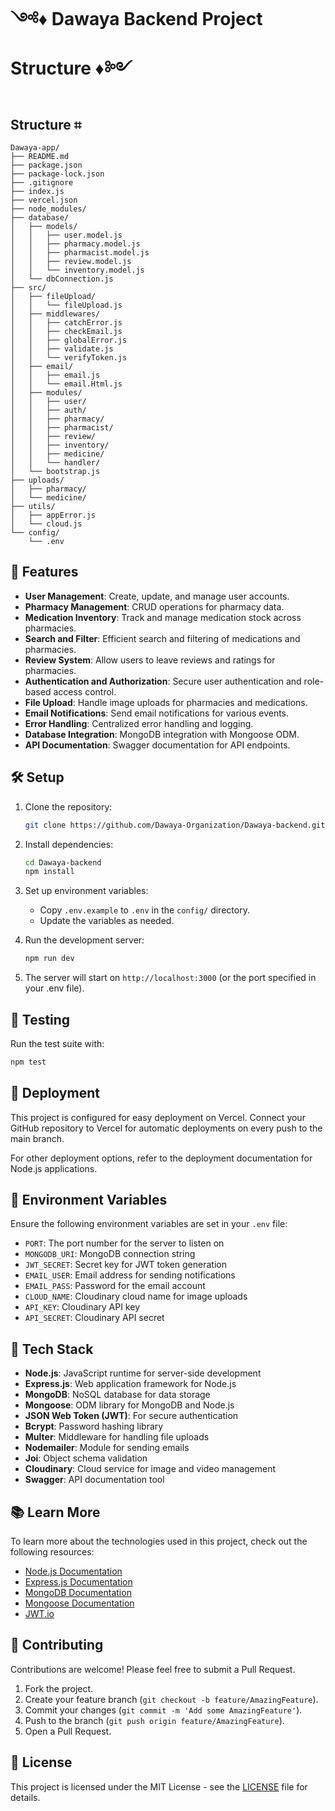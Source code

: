 # ༺♦ Dawaya Backend Project Structure ♦༻

## Structure ⌗

```
Dawaya-app/
├── README.md
├── package.json
├── package-lock.json
├── .gitignore
├── index.js
├── vercel.json
├── node_modules/
├── database/
│   ├── models/
│   │   ├── user.model.js
│   │   ├── pharmacy.model.js
│   │   ├── pharmacist.model.js
│   │   ├── review.model.js
│   │   └── inventory.model.js
│   └── dbConnection.js
├── src/
│   ├── fileUpload/
│   │   └── fileUpload.js
│   ├── middlewares/
│   │   ├── catchError.js
│   │   ├── checkEmail.js
│   │   ├── globalError.js
│   │   ├── validate.js
│   │   └── verifyToken.js
│   ├── email/
│   │   ├── email.js
│   │   └── email.Html.js
│   ├── modules/
│   │   ├── user/
│   │   ├── auth/
│   │   ├── pharmacy/
│   │   ├── pharmacist/
│   │   ├── review/
│   │   ├── inventory/
│   │   ├── medicine/
│   │   └── handler/
│   └── bootstrap.js
├── uploads/
│   ├── pharmacy/
│   └── medicine/
├── utils/
│   ├── appError.js
│   └── cloud.js
└── config/
    └── .env
```

## 🚀 Features

- **User Management**: Create, update, and manage user accounts.
- **Pharmacy Management**: CRUD operations for pharmacy data.
- **Medication Inventory**: Track and manage medication stock across pharmacies.
- **Search and Filter**: Efficient search and filtering of medications and pharmacies.
- **Review System**: Allow users to leave reviews and ratings for pharmacies.
- **Authentication and Authorization**: Secure user authentication and role-based access control.
- **File Upload**: Handle image uploads for pharmacies and medications.
- **Email Notifications**: Send email notifications for various events.
- **Error Handling**: Centralized error handling and logging.
- **Database Integration**: MongoDB integration with Mongoose ODM.
- **API Documentation**: Swagger documentation for API endpoints.

## 🛠️ Setup

1. Clone the repository:

   ```bash
   git clone https://github.com/Dawaya-Organization/Dawaya-backend.git
   ```

2. Install dependencies:

   ```bash
   cd Dawaya-backend
   npm install
   ```

3. Set up environment variables:

   - Copy `.env.example` to `.env` in the `config/` directory.
   - Update the variables as needed.

4. Run the development server:

   ```bash
   npm run dev
   ```

5. The server will start on `http://localhost:3000` (or the port specified in your .env file).

## 🧪 Testing

Run the test suite with:

```bash
npm test
```

## 🚢 Deployment

This project is configured for easy deployment on Vercel. Connect your GitHub repository to Vercel for automatic deployments on every push to the main branch.

For other deployment options, refer to the deployment documentation for Node.js applications.

## 🔑 Environment Variables

Ensure the following environment variables are set in your `.env` file:

- `PORT`: The port number for the server to listen on
- `MONGODB_URI`: MongoDB connection string
- `JWT_SECRET`: Secret key for JWT token generation
- `EMAIL_USER`: Email address for sending notifications
- `EMAIL_PASS`: Password for the email account
- `CLOUD_NAME`: Cloudinary cloud name for image uploads
- `API_KEY`: Cloudinary API key
- `API_SECRET`: Cloudinary API secret

## 🧩 Tech Stack

- **Node.js**: JavaScript runtime for server-side development
- **Express.js**: Web application framework for Node.js
- **MongoDB**: NoSQL database for data storage
- **Mongoose**: ODM library for MongoDB and Node.js
- **JSON Web Token (JWT)**: For secure authentication
- **Bcrypt**: Password hashing library
- **Multer**: Middleware for handling file uploads
- **Nodemailer**: Module for sending emails
- **Joi**: Object schema validation
- **Cloudinary**: Cloud service for image and video management
- **Swagger**: API documentation tool

## 📚 Learn More

To learn more about the technologies used in this project, check out the following resources:

- [Node.js Documentation](https://nodejs.org/en/docs/)
- [Express.js Documentation](https://expressjs.com/)
- [MongoDB Documentation](https://docs.mongodb.com/)
- [Mongoose Documentation](https://mongoosejs.com/docs/guide.html)
- [JWT.io](https://jwt.io/)

## 🤝 Contributing

Contributions are welcome! Please feel free to submit a Pull Request.

1. Fork the project.
2. Create your feature branch (`git checkout -b feature/AmazingFeature`).
3. Commit your changes (`git commit -m 'Add some AmazingFeature'`).
4. Push to the branch (`git push origin feature/AmazingFeature`).
5. Open a Pull Request.

## 📄 License

This project is licensed under the MIT License - see the [LICENSE](https://github.com/Dawaya-Organization/Dawaya-info/blob/main/LICENSE) file for details.

